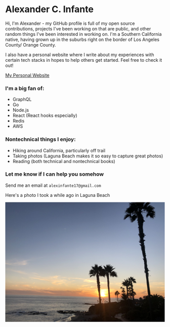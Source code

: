 # Alexander C. Infante
Hi, I'm Alexander - my GitHub profile is full of my open source contributions, projects I've been working on that are public, and other random things I've been interested in working on. I'm a Southern California native, having grown up in the suburbs right on the border of Los Angeles County/ Orange County. 

I also have a personal website where I write about my experiences with certain tech stacks in hopes to help others get started. Feel free to check it out!

[My Personal Website](https://alexander-infante.dev/)

### I'm a big fan of:

- GraphQL
- Go
- Node.js
- React (React hooks especially)
- Redis
- AWS

### Nontechnical things I enjoy:

- Hiking around California, particularly off trail
- Taking photos (Laguna Beach makes it so easy to capture great photos)
- Reading (both technical and nontechnical books)

### Let me know if I can help you somehow

Send me an email at `alexinfante17@gmail.com`

Here's a photo I took a while ago in Laguna Beach

![LagunaPhoto](/public/Laguna.jpg)